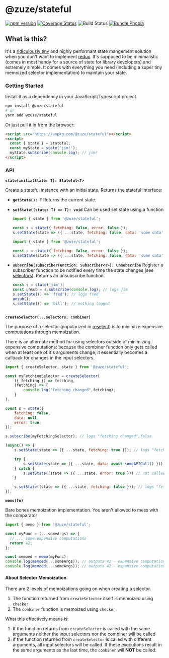 # @zuze/stateful

[![npm version](https://img.shields.io/npm/v/@zuze/stateful.svg)](https://npmjs.org/package/@zuze/stateful)
[![Coverage Status](https://coveralls.io/repos/github/zuze-lab/stateful/badge.svg)](https://coveralls.io/github/zuze-lab/stateful)
![Build Status](https://github.com/zuze-lab/stateful/actions/workflows/main.yaml/badge.svg)
[![Bundle Phobia](https://badgen.net/bundlephobia/minzip/@zuze/stateful)](https://bundlephobia.com/result?p=@zuze/stateful)

## What is this?

It's a [ridiculously tiny](https://bundlephobia.com/result?p=@zuze/stateful) and highly performant state mangement solution when you don't want to implement [redux](https://github.com/reduxjs/redux). It's supposed to be minimalistic (comes in most handy for a source of state for library developers) and extremely simple. It comes with everything you need (including a super tiny memoized selector implementation) to maintain your state.

### Getting Started

Install it as a dependency in your JavaScript/Typescript project

```bash
npm install @zuze/stateful
# or
yarn add @zuze/stateful
```

Or just pull it in from the browser:

```html
<script src="https://unpkg.com/@zuze/stateful"></script>
<script>
  const { state } = stateful;
  const myState = state('jim!');
  myState.subscribe(console.log); // jim!
</script>
```

### API

**`state(initialState: T): Stateful<T>`**

Create a stateful instance with an initial state. Returns the stateful interface:

- **`getState(): T`**
  Returns the current state.

- **`setState((state: T) => T): void`**
  Can be used set state using a function

  ```js
  import { state } from '@zuze/stateful';

  const s = state({ fetching: false, error: false });
  s.setState(state => ({ ...state, fetching: false, data: 'some data' })); // { fetching: false, error: false, data: 'some data' }
  ```

  ```js
  import { state } from '@zuze/stateful';

  const s = state({ fetching: false, error: false });
  s.setState(state => ({ ...state, fetching: false, data: 'some data' })); // { fetching: false, error: false, data: 'some data' }
  ```

- **`subscribe(subscriberFunction: Subscriber<T>): Unsubscribe`**
  Register a subscriber function to be notified every time the state changes (see [selectors](#selectors)). Returns an unsubscribe function.

  ```js
  const s = state('jim');
  const unsub = s.subscribe(console.log); // logs jim
  s.setState(() => 'fred'); // logs fred
  unsub();
  s.setState(() => 'bill'); // nothing logged
  ```

  ```

  ```

<a name="selector"></a>
**`createSelector(...selectors, combiner)`**

The purpose of a selector (popularized in [reselect](https://github.com/reduxjs/reselect)) is to minimize expensive computations through memoization.

There is an alternate method for using selectors outside of minimizing expensive computations: because the combiner function only gets called when at least one of it's arguments change, it essentially becomes a callback for changes in the input selectors.

```js
import { createSelector, state } from '@zuze/stateful';

const myFetchingSelector = createSelector(
    ({ fetching }) => fetching,
    (fetching) => {
        console.log("fetching changed",fetching);
    }
);

const s = state({
    fetching: false,
    data: null,
    error: true;
});

s.subscribe(myFetchingSelector); // logs "fetching changed",false

(async() => {
    s.setState(state => ({ ...state, fetching: true })); // logs "fetching changed",true

    try {
        s.setState(state => ({ ...state, data: await someAPICall() })) // not called!
    } catch {
        s.setState((state => ({ ...state, error: true })) // not called!
    }

    s.setState((state => ({ ...state, fetching: false })); // logs "fetching changed",false
});

```

<a name="memo"></a>
**`memo(fn)`**

Bare bones memoization implementation. You aren't allowed to mess with the comparator

```js
import { memo } from '@zuze/stateful';

const myFunc = (...someArgs) => {
  // ... some expensive computations
  return 42;
};

const memoed = memo(myFunc);
console.log(memoed(...someArgs)); // outputs 42 - expensive computations performed
console.log(memoed(...someArgs)); // outputs 42 - expensive computations skipped!
```

#### About Selector Memoization

There are 2 levels of memoizations going on when creating a selector.

1. The function returned from `createSelector` itself is memoized using `checker`
2. The `combiner` function is memoized using `checker`.

What this effectively means is:

1. If the function returns from `createSelector` is called with the same arguments neither the input selectors nor the combiner will be called
2. If the function returned from `createSelector` is called with different arguments, all input selectors will be called. If these executions result in the same arguments as the last time, the `combiner` will **NOT** be called.
